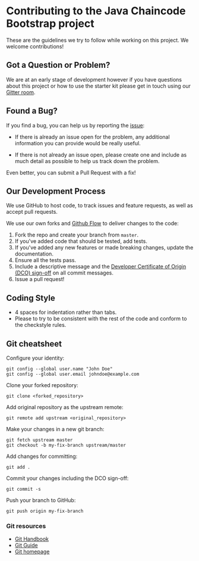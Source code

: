 # Contributing to the Java Chaincode Bootstrap project

These are the guidelines we try to follow while working on this project. We welcome contributions!

## Got a Question or Problem?

We are at an early stage of development however if you have questions about this project or how to use the starter kit please get in touch using our [Gitter room](https://gitter.im/IBM-Blockchain-Starter-Kit/Lobby?utm_source=share-link&utm_medium=link&utm_campaign=share-link).

## Found a Bug?

If you find a bug, you can help us by reporting the [issue](https://github.com/IBM-Blockchain-Starter-Kit/java-chaincode-bootstrap/issues):

- If there is already an issue open for the problem, any additional information you can provide would be really useful.

- If there is not already an issue open, please create one and include as much detail as possible to help us track down the problem.

Even better, you can submit a Pull Request with a fix!

## Our Development Process

We use GitHub to host code, to track issues and feature requests, as well as accept pull requests.

We use our own forks and [Github Flow](https://guides.github.com/introduction/flow/index.html) to deliver changes to the code:

1. Fork the repo and create your branch from `master`.
2. If you've added code that should be tested, add tests.
3. If you've added any new features or made breaking changes, update the documentation.
4. Ensure all the tests pass.
5. Include a descriptive message and the [Developer Certificate of Origin (DCO) sign-off](https://github.com/probot/dco#how-it-works) on all commit messages.
6. Issue a pull request!

## Coding Style

* 4 spaces for indentation rather than tabs.
* Please to try to be consistent with the rest of the code and conform to the checkstyle rules.

## Git cheatsheet

Configure your identity:

```
git config --global user.name "John Doe"
git config --global user.email johndoe@example.com
```

Clone your forked repository:

```
git clone <forked_repository>
```

Add original repository as the upstream remote:

```
git remote add upstream <original_repository>
```

Make your changes in a new git branch:

```
git fetch upstream master
git checkout -b my-fix-branch upstream/master
```

Add changes for committing:

```
git add .
```

Commit your changes including the DCO sign-off:

```
git commit -s
```

Push your branch to GitHub:

```
git push origin my-fix-branch
```

### Git resources

* [Git Handbook](https://guides.github.com/introduction/git-handbook/)
* [Git Guide](http://rogerdudler.github.io/git-guide/)
* [Git homepage](https://www.git-scm.com)
